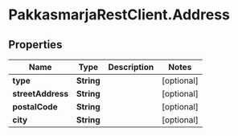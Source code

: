 # PakkasmarjaRestClient.Address

## Properties
Name | Type | Description | Notes
------------ | ------------- | ------------- | -------------
**type** | **String** |  | [optional] 
**streetAddress** | **String** |  | [optional] 
**postalCode** | **String** |  | [optional] 
**city** | **String** |  | [optional] 



